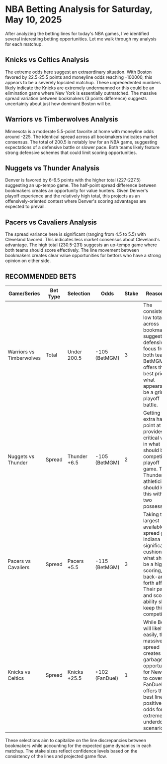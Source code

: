# NBA Betting Analysis for Saturday, May 10, 2025

After analyzing the betting lines for today's NBA games, I've identified several interesting betting opportunities. Let me walk through my analysis for each matchup.

## Knicks vs Celtics Analysis
The extreme odds here suggest an extraordinary situation. With Boston favored by 22.5-25.5 points and moneyline odds reaching -100000, this appears to be a severely lopsided matchup. These unprecedented numbers likely indicate the Knicks are extremely undermanned or this could be an elimination game where New York is essentially outmatched. The massive spread variation between bookmakers (3 points difference) suggests uncertainty about just how dominant Boston will be.

## Warriors vs Timberwolves Analysis
Minnesota is a moderate 5.5-point favorite at home with moneyline odds around -225. The identical spread across all bookmakers indicates market consensus. The total of 200.5 is notably low for an NBA game, suggesting expectations of a defensive battle or slower pace. Both teams likely feature strong defensive schemes that could limit scoring opportunities.

## Nuggets vs Thunder Analysis
Denver is favored by 6-6.5 points with the higher total (227-227.5) suggesting an up-tempo game. The half-point spread difference between bookmakers creates an opportunity for value hunters. Given Denver's playoff experience and the relatively high total, this projects as an offensively-oriented contest where Denver's scoring advantages are expected to prevail.

## Pacers vs Cavaliers Analysis
The spread variance here is significant (ranging from 4.5 to 5.5) with Cleveland favored. This indicates less market consensus about Cleveland's advantage. The high total (230.5-231) suggests an up-tempo game where both teams should score effectively. The line movement between bookmakers creates clear value opportunities for bettors who have a strong opinion on either side.

## RECOMMENDED BETS

| Game/Series | Bet Type | Selection | Odds | Stake | Reasoning |
|-------------|----------|-----------|------|-------|-----------|
| Warriors vs Timberwolves | Total | Under 200.5 | -105 (BetMGM) | 3 | The consistent low total across bookmakers suggests defensive focus from both teams. BetMGM offers the best price on what appears to be a grinding playoff battle. |
| Nuggets vs Thunder | Spread | Thunder +6.5 | -105 (BetMGM) | 2 | Getting the extra half-point at +6.5 provides critical value in what should be a competitive playoff game. The Thunder's athleticism should keep this within two possessions. |
| Pacers vs Cavaliers | Spread | Pacers +5.5 | -115 (BetMGM) | 3 | Taking the largest available spread gives Indiana significant cushion in what should be a high-scoring, back-and-forth affair. Their pace and scoring ability should keep this competitive. |
| Knicks vs Celtics | Spread | Knicks +25.5 | +102 (FanDuel) | 1 | While Boston will likely win easily, this massive spread creates garbage time opportunities for New York to cover. FanDuel offers the best line and positive odds for this extreme underdog scenario. |

These selections aim to capitalize on the line discrepancies between bookmakers while accounting for the expected game dynamics in each matchup. The stake sizes reflect confidence levels based on the consistency of the lines and projected game flow.